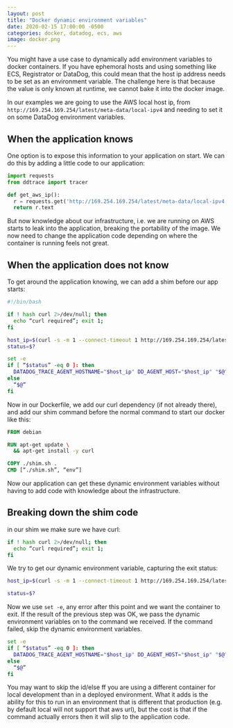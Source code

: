 ```yaml
---
layout: post
title: "Docker dynamic environment variables"
date: 2020-02-15 17:00:00 -0500
categories: docker, datadog, ecs, aws
image: docker.png
---
```


You might have a use case to dynamically add environment variables to docker containers. If you have ephemoral hosts and using something like ECS, Registrator or DataDog, this could mean that the host ip address needs to be set as an environment variable. The challenge here is that because the value is only known at runtime, we cannot bake it into the docker image.

In our examples we are going to use the AWS local host ip, from `http://169.254.169.254/latest/meta-data/local-ipv4` and needing to set it on some DataDog environment variables.

## When the application knows

One option is to expose this information to your application on start. We can do this by adding a little code to our application:

```python
import requests
from ddtrace import tracer

def get_aws_ip():
  r = requests.get('http://169.254.169.254/latest/meta-data/local-ipv4')
  return r.text
```

But now knowledge about our infrastructure, i.e. we are running on AWS starts to leak into the application, breaking the portability of the image. We now need to change the application code depending on where the container is running feels not great.

## When the application does not know

To get around the application knowing, we can add a shim before our app starts:

```bash
#!/bin/bash

if ! hash curl 2>/dev/null; then
  echo “curl required”; exit 1;
fi

host_ip=$(curl -s -m 1 --connect-timeout 1 http://169.254.169.254/latest/meta-data/local-ipv4)
status=$?

set -e
if [ “$status” -eq 0 ]: then
  DATADOG_TRACE_AGENT_HOSTNAME="$host_ip" DD_AGENT_HOST="$host_ip" "$@"
else
  “$@”
fi
```

Now in our Dockerfile, we add our curl dependency (if not already there), and add our shim command before the normal command to start our docker like this:

```Dockerfile
FROM debian

RUN apt-get update \
  && apt-get install -y curl

COPY ./shim.sh .
CMD [“./shim.sh”, “env”]
```

Now our application can get these dynamic environment variables without having to add code with knowledge about the infrastructure.

## Breaking down the shim code

in our shim we make sure we have curl:

```bash
if ! hash curl 2>/dev/null; then
  echo “curl required”; exit 1;
fi
```

We try to get our dynamic environment variable, capturing the exit status:
```bash
host_ip=$(curl -s -m 1 --connect-timeout 1 http://169.254.169.254/latest/meta-data/local-ipv4)

status=$?
```

Now we use `set -e`, any error after this point and we want the container to exit. If the result of the previous step was OK, we pass the dynamic environment variables on to the command we received. If the command failed, skip the dynamic environment variables.

```bash
set -e
if [ “$status” -eq 0 ]: then
  DATADOG_TRACE_AGENT_HOSTNAME="$host_ip" DD_AGENT_HOST="$host_ip" "$@"
else
  “$@”
fi
```

You may want to skip the id/else ff you are using a different container for local development than in a deployed environment. What it adds is the ability for this to run in an environment that is different that production (e.g. by default local will not support that aws url), but the cost is that if the command actually errors then it will slip to the application code.

